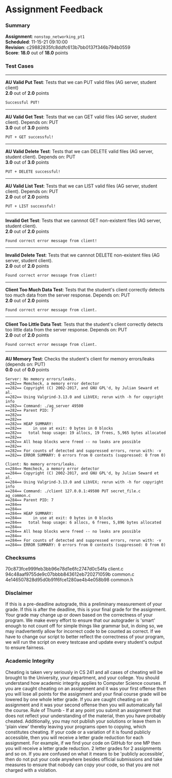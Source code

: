 # Assignment Feedback

### Summary

**Assignment**: `nonstop_networking_pt1`  
**Scheduled**: 11-15-21 09:10:00  
**Revision**: c29882835fc8ddfc613b7bb0137f346b794b0559  
**Score**: **18.0** out of **18.0** points

### Test Cases
---

**AU Valid Put Test**: Tests that we can PUT valid files (AG server, student client)  
**2.0** out of **2.0** points
```
Successful PUT!
```
---

**AU Valid Get Test**: Tests that we can GET valid files (AG server, student client). Depends on: PUT  
**3.0** out of **3.0** points
```
PUT + GET successful!
```
---

**AU Valid Delete Test**: Tests that we can DELETE valid files (AG server, student client). Depends on: PUT  
**3.0** out of **3.0** points
```
PUT + DELETE successful!
```
---

**AU Valid List Test**: Tests that we can LIST valid files (AG server, student client). Depends on: PUT  
**2.0** out of **2.0** points
```
PUT + LIST successful!
```
---

**Invalid Get Test**: Tests that we cannnot GET non-existent files (AG server, student client).  
**2.0** out of **2.0** points
```
Found correct error message from client!
```
---

**Invalid Delete Test**: Tests that we cannnot DELETE non-existent files (AG server, student client).  
**2.0** out of **2.0** points
```
Found correct error message from client!
```
---

**Client Too Much Data Test**: Tests that the student's client correctly detects too much data from the server response. Depends on: PUT  
**2.0** out of **2.0** points
```
Found correct error message from client.
```
---

**Client Too Little Data Test**: Tests that the student's client correctly detects too little data from the server response. Depends on: PUT  
**2.0** out of **2.0** points
```
Found correct error message from client.
```
---

**AU Memory Test**: Checks the student's client for memory errors/leaks (depends on: PUT)  
**0.0** out of **0.0** points
```
Server: No memory errors/leaks.
==282== Memcheck, a memory error detector
==282== Copyright (C) 2002-2017, and GNU GPL'd, by Julian Seward et al.
==282== Using Valgrind-3.13.0 and LibVEX; rerun with -h for copyright info
==282== Command: ./ag_server 49500
==282== Parent PID: 7
==282== 
==282== 
==282== HEAP SUMMARY:
==282==     in use at exit: 0 bytes in 0 blocks
==282==   total heap usage: 19 allocs, 19 frees, 5,965 bytes allocated
==282== 
==282== All heap blocks were freed -- no leaks are possible
==282== 
==282== For counts of detected and suppressed errors, rerun with: -v
==282== ERROR SUMMARY: 0 errors from 0 contexts (suppressed: 0 from 0)

Client: No memory errors/leaks.
==284== Memcheck, a memory error detector
==284== Copyright (C) 2002-2017, and GNU GPL'd, by Julian Seward et al.
==284== Using Valgrind-3.13.0 and LibVEX; rerun with -h for copyright info
==284== Command: ./client 127.0.0.1:49500 PUT secret_file.c ag_common.c
==284== Parent PID: 7
==284== 
==284== 
==284== HEAP SUMMARY:
==284==     in use at exit: 0 bytes in 0 blocks
==284==   total heap usage: 6 allocs, 6 frees, 5,896 bytes allocated
==284== 
==284== All heap blocks were freed -- no leaks are possible
==284== 
==284== For counts of detected and suppressed errors, rerun with: -v
==284== ERROR SUMMARY: 0 errors from 0 contexts (suppressed: 0 from 0)
```
### Checksums

70c873fce999feb3bb96e78d1e6fc2747d0c54fa client.c  
94c48aaf9755de9c07bbbb843612eb720271059b common.c  
4e146507828d95d0b91f6fce1280ae4b4e058b98 common.h


### Disclaimer
If this is a pre-deadline autograde, this a preliminary measurement of your grade.
If this is after the deadline, this is your final grade for the assignment.
Your grade may change up or down based on the correctness of your program.
We make every effort to ensure that our autograder is 'smart' enough to not count off
for simple things like grammar but, in doing so, we may inadvertently allow for
incorrect code to be counted as correct.
If we have to change our script to better reflect the correctness of your program,
we will run the script on every testcase and update every student's output to ensure fairness.



### Academic Integrity
Cheating is taken very seriously in CS 241 and all cases of cheating will be brought to the University, your department, and your college.
You should understand how academic integrity applies to Computer Science courses.
If you are caught cheating on an assignment and it was your first offense then you will lose all points for the assignment and your final course
grade will be lowered by one whole letter grade. If you are caught cheating on an assignment and it was your second offense then you will automatically fail the course.
Rule of Thumb - If at any point you submit an assignment that does not reflect your understanding of the material, then you have probably cheated.
Additionally, you may not publish your solutions or leave them in 'plain view' thereby leaving your programs open to copying, which constitutes cheating.
If your code or a variation of it is found publicly accessible, then you will receive a letter grade reduction for each assignment.
For example, if we find your code on GitHub for one MP then you will receive a letter grade reduction. 2 letter grades for 2 assignments and so on.
If you are confused on what it means to be 'publicly accessible', then do not put your code anywhere besides official submissions and take measures
to ensure that nobody can copy your code, so that you are not charged with a violation.


